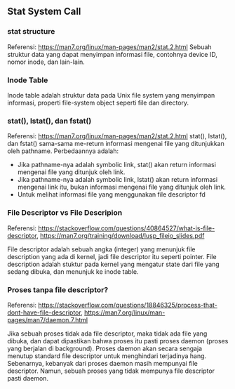 ## Stat System Call

### stat structure
Referensi: https://man7.org/linux/man-pages/man2/stat.2.html
Sebuah struktur data yang dapat menyimpan informasi file, contohnya device ID, nomor inode, dan lain-lain.

### Inode Table
Inode table adalah struktur data pada Unix file system yang menyimpan informasi, properti file-system object seperti file dan directory.

### stat(), lstat(), dan fstat()
Referensi: https://man7.org/linux/man-pages/man2/stat.2.html
stat(), lstat(), dan fstat() sama-sama me-return informasi mengenai file yang ditunjukkan oleh pathname. 
Perbedaannya adalah:
- Jika pathname-nya adalah symbolic link, stat() akan return informasi mengenai file yang ditunjuk oleh link.
- Jika pathname-nya adalah symbolic link, lstat() akan return informasi mengenai link itu, bukan informasi mengenai file yang ditunjuk oleh link.
- Untuk melihat informasi file yang menggunakan file descriptor fd

### File Descriptor vs File Descripion
Referensi: https://stackoverflow.com/questions/40864527/what-is-file-descriptor, https://man7.org/training/download/lusp_fileio_slides.pdf

File descriptor adalah sebuah angka (integer) yang menunjuk file description yang ada di kernel, jadi file descriptor itu seperti pointer. File description adalah stuktur pada kernel yang mengatur state dari file yang sedang dibuka, dan menunjuk ke inode table.

### Proses tanpa file descriptor?
Referensi: https://stackoverflow.com/questions/18846325/process-that-dont-have-file-descriptor, https://man7.org/linux/man-pages/man7/daemon.7.html

Jika sebuah proses tidak ada file descriptor, maka tidak ada file yang dibuka, dan dapat dipastikan bahwa proses itu pasti proses daemon (proses yang berjalan di background). Proses daemon akan secara sengaja menutup standard file descriptor untuk menghindari terjadinya hang.
Sebenarnya, kebanyak dari proses daemon masih mempunyai file descriptor. Namun, sebuah proses yang tidak mempunya file descriptor pasti daemon.
